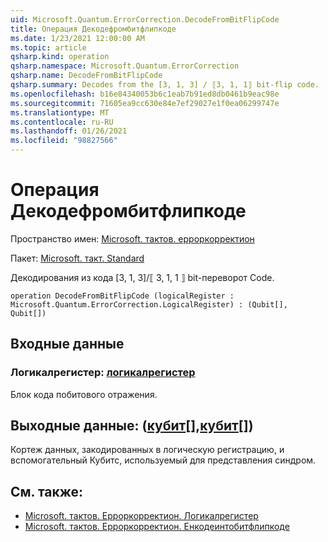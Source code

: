 ```yaml
---
uid: Microsoft.Quantum.ErrorCorrection.DecodeFromBitFlipCode
title: Операция Декодефромбитфлипкоде
ms.date: 1/23/2021 12:00:00 AM
ms.topic: article
qsharp.kind: operation
qsharp.namespace: Microsoft.Quantum.ErrorCorrection
qsharp.name: DecodeFromBitFlipCode
qsharp.summary: Decodes from the [3, 1, 3] / ⟦3, 1, 1⟧ bit-flip code.
ms.openlocfilehash: b16e84340053b6c1eab7b91ed8db0461b9eac98e
ms.sourcegitcommit: 71605ea9cc630e84e7ef29027e1f0ea06299747e
ms.translationtype: MT
ms.contentlocale: ru-RU
ms.lasthandoff: 01/26/2021
ms.locfileid: "98827566"
---
```

# <a name="decodefrombitflipcode-operation"></a>Операция Декодефромбитфлипкоде

Пространство имен: [Microsoft. тактов. ерроркорректион](xref:Microsoft.Quantum.ErrorCorrection)

Пакет: [Microsoft. такт. Standard](https://nuget.org/packages/Microsoft.Quantum.Standard)


Декодирования из кода [3, 1, 3]/⟦ 3, 1, 1 ⟧ bit-переворот Code.

```qsharp
operation DecodeFromBitFlipCode (logicalRegister : Microsoft.Quantum.ErrorCorrection.LogicalRegister) : (Qubit[], Qubit[])
```


## <a name="input"></a>Входные данные

### <a name="logicalregister--logicalregister"></a>Логикалрегистер: [логикалрегистер](xref:Microsoft.Quantum.ErrorCorrection.LogicalRegister)

Блок кода побитового отражения.



## <a name="output--qubitqubit"></a>Выходные данные: ([кубит](xref:microsoft.quantum.lang-ref.qubit)[],[кубит](xref:microsoft.quantum.lang-ref.qubit)[])

Кортеж данных, закодированных в логическую регистрацию, и вспомогательный Кубитс, используемый для представления синдром.

## <a name="see-also"></a>См. также:

- [Microsoft. тактов. Ерроркорректион. Логикалрегистер](xref:Microsoft.Quantum.ErrorCorrection.LogicalRegister)
- [Microsoft. тактов. Ерроркорректион. Енкодеинтобитфлипкоде](xref:Microsoft.Quantum.ErrorCorrection.EncodeIntoBitFlipCode)